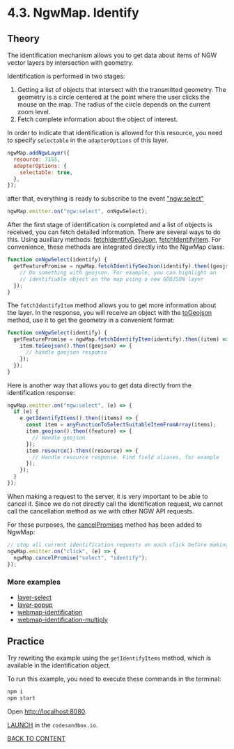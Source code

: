 # 4.3. NgwMap. Identify

## Theory

The identification mechanism allows you to get data about items of NGW vector layers by intersection with geometry.

Identification is performed in two stages:

1. Getting a list of objects that intersect with the transmitted geometry. The geometry is a circle centered at the point where the user clicks the mouse on the map. The radius of the circle depends on the current zoom level.
2. Fetch complete information about the object of interest.

In order to indicate that identification is allowed for this resource, you need to specify `selectable` in the `adapterOptions` of this layer.

```javascript
ngwMap.addNgwLayer({
  resource: 7155,
  adapterOptions: {
    selectable: true,
  },
});
```

after that, everything is ready to subscribe to the event ["ngw:select"](https://code-api.nextgis.com/interfaces/ngw_map.NgwMapEvents.html#ngw_select)

```javascript
ngwMap.emitter.on("ngw:select", onNgwSelect);
```

After the first stage of identification is completed and a list of objects is received, you can fetch detailed information. There are several ways to do this. Using auxiliary methods: [fetchIdentifyGeoJson](https://code-api.nextgis.com/modules/ngw_kit.html#fetchIdentifyGeoJson), [fetchIdentifyItem](https://code-api.nextgis.com/modules/ngw_kit.html#fetchIdentifyItem). For convenience, these methods are integrated directly into the NgwMap class:

```javascript
function onNgwSelect(identify) {
  getFeaturePromise = ngwMap.fetchIdentifyGeoJson(identify).then((geojson) => {
    // Do something with geojson. For example, you can highlight an
    // identifiable object on the map using a new GEOJSON layer
  });
}
```

The `fetchIdentifyItem` method allows you to get more information about the layer. In the response, you will receive an object with the [toGeojson](https://code-api.nextgis.com/interfaces/ngw_kit.NgwFeatureItemResponse.html#toGeojson) method, use it to get the geometry in a convenient format:

```javascript
function onNgwSelect(identify) {
  getFeaturePromise = ngwMap.fetchIdentifyItem(identify).then((item) => {
    item.toGeojson().then((geojson) => {
      // handle geojson response
    });
  });
}
```

Here is another way that allows you to get data directly from the identification response:

```javascript
ngwMap.emitter.on("ngw:select", (e) => {
  if (e) {
    e.getIdentifyItems().then((items) => {
      const item = anyFunctionToSelectSuitableItemFromArray(items);
      item.geojson().then((feature) => {
        // Handle geojson
      });
      item.resource().then((resource) => {
        // Handle resource response. Find field aliases, for example
      });
    });
  }
});
```

When making a request to the server, it is very important to be able to cancel it. Since we do not directly call the identification request, we cannot call the cancellation method as  we with other NGW API requests.

For these purposes, the [cancelPromises](https://code-api.nextgis.com/classes/ngw_map.NgwMap.html#cancelPromises) method has been added to NgwMap:

```javascript
// stop all current identification requests on each click before making new requests
ngwMap.emitter.on("click", (e) => {
  ngwMap.cancelPromise("select", "identify");
});
```

### More examples

- [layer-select](https://code.nextgis.com/demo-examples-ngw-layer-select)
- [layer-popup](https://code.nextgis.com/demo-examples-ngw-layer-popup)
- [webmap-identification](https://code.nextgis.com/demo-examples-webmap-identification)
- [webmap-identification-multiply](https://code.nextgis.com/demo-examples-webmap-identification-multiply)

## Practice

Try rewriting the example using the `getIdentifyItems` method, which is available in the identification object.

To run this example, you need to execute these commands in the terminal:

```bash
npm i
npm start
```

Open [http://localhost:8080](http://localhost:8080).

[LAUNCH](https://githubbox.com/nextgis/ngf-tutorial/tree/master/tutorials/4_3_ngwmap_identify) in the `codesandbox.io`.

[BACK TO CONTENT](../../README.md)
